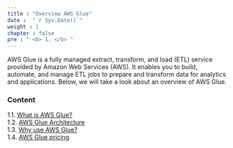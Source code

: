 ```yaml
---
title : "Overview AWS Glue"
date :  "`r Sys.Date()`" 
weight : 1 
chapter : false
pre : " <b> 1. </b> "
---
```


AWS Glue is a fully managed extract, transform, and load (ETL) service provided by Amazon Web Services (AWS). It enables you to build, automate, and manage ETL jobs to prepare and transform data for analytics and applications. Below, we will take a look about an overview of AWS Glue.

### Content
 1.1. [What is AWS Glue?](1.1-what-is-aws-glue/) \
 1.2. [AWS Glue Architecture](1.2-aws-glue-architecture/) \
 1.3. [Why use AWS Glue?](1.3-why-use-aws-glue/) \
 1.4. [AWS Glue pricing](1.4-aws-glue-pricing/) 